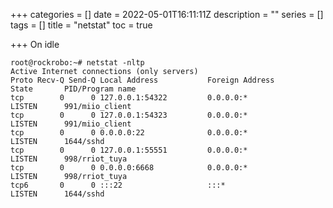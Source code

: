 +++
categories = []
date = 2022-05-01T16:11:11Z
description = ""
series = []
tags = []
title = "netstat"
toc = true

+++
On idle

    root@rockrobo:~# netstat -nltp
    Active Internet connections (only servers)
    Proto Recv-Q Send-Q Local Address           Foreign Address         State       PID/Program name
    tcp        0      0 127.0.0.1:54322         0.0.0.0:*               LISTEN      991/miio_client 
    tcp        0      0 127.0.0.1:54323         0.0.0.0:*               LISTEN      991/miio_client 
    tcp        0      0 0.0.0.0:22              0.0.0.0:*               LISTEN      1644/sshd       
    tcp        0      0 127.0.0.1:55551         0.0.0.0:*               LISTEN      998/rriot_tuya  
    tcp        0      0 0.0.0.0:6668            0.0.0.0:*               LISTEN      998/rriot_tuya  
    tcp6       0      0 :::22                   :::*                    LISTEN      1644/sshd       